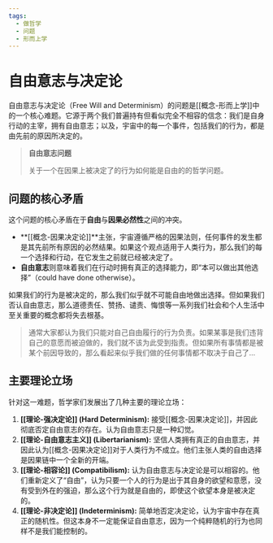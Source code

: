 ```yaml
---
tags:
  - 做哲学
  - 问题
  - 形而上学
---
```


# 自由意志与决定论

自由意志与决定论（Free Will and Determinism）的问题是[[概念-形而上学]]中的一个核心难题。它源于两个我们普遍持有但看似完全不相容的信念：我们是自身行动的主宰，拥有自由意志；以及，宇宙中的每一个事件，包括我们的行为，都是由先前的原因所决定的。

> **自由意志问题**
>
> 关于一个在因果上被决定了的行为如何能是自由的的哲学问题。

## 问题的核心矛盾

这个问题的核心矛盾在于**自由**与**因果必然性**之间的冲突。

*   **[[概念-因果决定论]]**主张，宇宙遵循严格的因果法则，任何事件的发生都是其先前所有原因的必然结果。如果这个观点适用于人类行为，那么我们的每一个选择和行动，在它发生之前就已经被决定了。
*   **自由意志**则意味着我们在行动时拥有真正的选择能力，即“本可以做出其他选择”（could have done otherwise）。

如果我们的行为是被决定的，那么我们似乎就不可能自由地做出选择。但如果我们否认自由意志，那么道德责任、赞扬、谴责、悔恨等一系列我们社会和个人生活中至关重要的概念都将失去根基。

> 通常大家都认为我们只能对自己自由履行的行为负责。如果某事是我们违背自己的意愿而被迫做的，我们就不该为此受到指责。但如果所有事情都是被某个前因导致的，那么看起来似乎我们做的任何事情都不取决于自己了...

## 主要理论立场

针对这一难题，哲学家们发展出了几种主要的理论立场：

1.  **[[理论-强决定论]] (Hard Determinism):** 接受[[概念-因果决定论]]，并因此彻底否定自由意志的存在。认为自由意志只是一种幻觉。
2.  **[[理论-自由意志主义]] (Libertarianism):** 坚信人类拥有真正的自由意志，并因此认为[[概念-因果决定论]]对于人类行为不成立。他们主张人类的自由选择是因果链中一个全新的开端。
3.  **[[理论-相容论]] (Compatibilism):** 认为自由意志与决定论是可以相容的。他们重新定义了“自由”，认为只要一个人的行为是出于其自身的欲望和意愿，没有受到外在的强迫，那么这个行为就是自由的，即使这个欲望本身是被决定的。
4.  **[[理论-非决定论]] (Indeterminism):** 简单地否定决定论，认为宇宙中存在真正的随机性。但这本身不一定能保证自由意志，因为一个纯粹随机的行为也同样不是我们能控制的。

